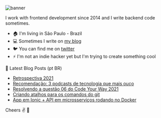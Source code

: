 <!--
**evelew/evelew** is a ✨ _special_ ✨ repository because its `README.md` (this file) appears on your GitHub profile.

Here are some ideas to get you started:

- 🔭 I’m currently working on ...
- 🌱 I’m currently learning ...
- 👯 I’m looking to collaborate on ...
- 🤔 I’m looking for help with ...
- 💬 Ask me about ...
- 📫 How to reach me: ...
- 😄 Pronouns: ...
- ⚡ Fun fact: ...
-->

![banner](https://user-images.githubusercontent.com/17098111/122304454-a49f6000-cedb-11eb-891a-b03e6f72e8ba.png)

I work with frontend development since 2014 and I write backend code sometimes.

- 🏠 I'm living in São Paulo - Brazil
- 💻 Sometimes I write on [my blog](https://evellynlima.com.br/)
- 🐦 You can find me on [twitter](https://twitter.com/eveleww)
- ⚡ I'm not an indie hacker yet but I'm trying to create something cool

📕 Latest Blog Posts (pt BR)

<!-- BLOG:START -->
- [Retrospectiva 2021](https://evellynlima.com.br/retrospectiva-2021/)
- [Recomendação: 3 podcasts de tecnologia que mais ouço](https://evellynlima.com.br/recomendacao-3-podcasts-de-tecnologia-que-mais-ouco/)
- [Resolvendo a questão 06 do Code Your Way 2021](https://evellynlima.com.br/resolvendo-a-questao-06-do-code-your-way-2021/)
- [Criando atalhos para os comandos do git](https://evellynlima.com.br/criando-atalhos-para-os-comandos-do-git/)
- [App em Ionic + API em microsserviços rodando no Docker](https://evellynlima.com.br/app-em-ionic-com-api-em-microservicos-rodando-no-docker/)
<!-- BLOG:END -->

Cheers :v: :beers:
